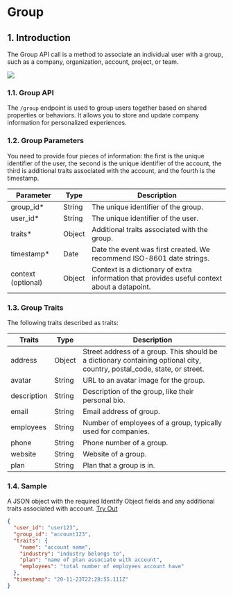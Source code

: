 # Group

## 1. Introduction

The Group API call is a method to associate an individual user with a group, such as a company, organization, account, project, or team.

![](/img/docs/group-flowchart.png)

### 1.1. Group API

The `/group` endpoint is used to group users together based on shared properties or behaviors. It allows you to store and update company information for personalized experiences.

### 1.2. Group Parameters

You need to provide four pieces of information: the first is the unique identifier of the user, the second is the unique identifier of the account, the third is additional traits associated with the account, and the fourth is the timestamp.

| Parameter  | Type   | Description                                        |
|------------|--------|----------------------------------------------------|
| group_id*  | String | The unique identifier of the group.                |
| user_id*   | String | The unique identifier of the user.                 |
| traits*    | Object | Additional traits associated with the group.       |
| timestamp* | Date   | Date the event was first created. We recommend ISO-8601 date strings. |
| context (optional) | Object | Context is a dictionary of extra information that provides useful context about a datapoint. |

### 1.3. Group Traits

The following traits described as traits:

| Traits    | Type   | Description                                        |
|-----------|--------|----------------------------------------------------|
| address   | Object | Street address of a group. This should be a dictionary containing optional city, country, postal_code, state, or street. |
| avatar    | String | URL to an avatar image for the group.              |
| description | String | Description of the group, like their personal bio. |
| email     | String | Email address of group.                            |
| employees | String | Number of employees of a group, typically used for companies. |
| phone     | String | Phone number of a group.                           |
| website   | String | Website of a group.                                |
| plan      | String | Plan that a group is in.                           |

### 1.4. Sample

A JSON object with the required Identify Object fields and any additional traits associated with account. [Try Out](../../../../integrate/public_apis/group)

```json
{
  "user_id": "user123",
  "group_id": "account123",
  "traits": {
    "name": "account name",
    "industry": "industry belongs to",
    "plan": "name of plan associate with account",
    "employees": "total number of employees account have"
  },
  "timestamp": "20-11-23T22:28:55.111Z"
}
```

